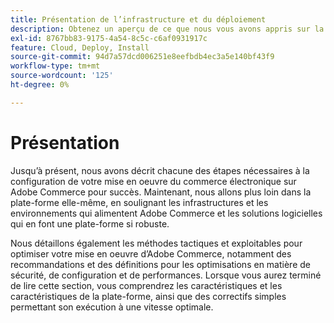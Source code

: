```yaml
---
title: Présentation de l’infrastructure et du déploiement
description: Obtenez un aperçu de ce que nous vous avons appris sur la solution Adobe Commerce jusqu’à présent.
exl-id: 8767bb83-9175-4a54-8c5c-c6af0931917c
feature: Cloud, Deploy, Install
source-git-commit: 94d7a57dcd006251e8eefbdb4ec3a5e140bf43f9
workflow-type: tm+mt
source-wordcount: '125'
ht-degree: 0%

---
```


# Présentation

Jusqu’à présent, nous avons décrit chacune des étapes nécessaires à la configuration de votre mise en oeuvre du commerce électronique sur Adobe Commerce pour succès. Maintenant, nous allons plus loin dans la plate-forme elle-même, en soulignant les infrastructures et les environnements qui alimentent Adobe Commerce et les solutions logicielles qui en font une plate-forme si robuste.

Nous détaillons également les méthodes tactiques et exploitables pour optimiser votre mise en oeuvre d’Adobe Commerce, notamment des recommandations et des définitions pour les optimisations en matière de sécurité, de configuration et de performances. Lorsque vous aurez terminé de lire cette section, vous comprendrez les caractéristiques et les caractéristiques de la plate-forme, ainsi que des correctifs simples permettant son exécution à une vitesse optimale.
